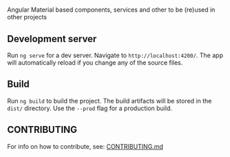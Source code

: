 # <ngx-material-custom />

Angular Material based components, services and other to be (re)used in other projects

## Development server

Run `ng serve` for a dev server. Navigate to `http://localhost:4200/`. The app will automatically reload if you change any of the source files.

## Build

Run `ng build` to build the project. The build artifacts will be stored in the `dist/` directory. Use the `--prod` flag for a production build.

## CONTRIBUTING

For info on how to contribute, see: [CONTRIBUTING.md](https://gist.github.com/intellegens-hr/af5c71bd2dac31db2c566c4983956067)
